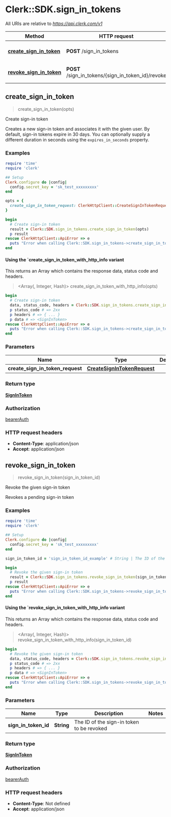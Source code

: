 # Clerk::SDK.sign_in_tokens

All URIs are relative to *https://api.clerk.com/v1*

| Method | HTTP request | Description |
| ------ | ------------ | ----------- |
| [**create_sign_in_token**](SignInTokensApi.md#create_sign_in_token) | **POST** /sign_in_tokens | Create sign-in token |
| [**revoke_sign_in_token**](SignInTokensApi.md#revoke_sign_in_token) | **POST** /sign_in_tokens/{sign_in_token_id}/revoke | Revoke the given sign-in token |


## create_sign_in_token

> <SignInToken> create_sign_in_token(opts)

Create sign-in token

Creates a new sign-in token and associates it with the given user. By default, sign-in tokens expire in 30 days. You can optionally supply a different duration in seconds using the `expires_in_seconds` property.

### Examples

```ruby
require 'time'
require 'clerk'

## Setup
Clerk.configure do |config|
  config.secret_key = 'sk_test_xxxxxxxxx'
end

opts = {
  create_sign_in_token_request: ClerkHttpClient::CreateSignInTokenRequest.new({user_id: 'user_id_example'}) # CreateSignInTokenRequest | 
}

begin
  # Create sign-in token
  result = Clerk::SDK.sign_in_tokens.create_sign_in_token(opts)
  p result
rescue ClerkHttpClient::ApiError => e
  puts "Error when calling Clerk::SDK.sign_in_tokens->create_sign_in_token: #{e}"
end
```

#### Using the `create_sign_in_token_with_http_info variant

This returns an Array which contains the response data, status code and headers.

> <Array(<SignInToken>, Integer, Hash)> create_sign_in_token_with_http_info(opts)

```ruby
begin
  # Create sign-in token
  data, status_code, headers = Clerk::SDK.sign_in_tokens.create_sign_in_token_with_http_info(opts)
  p status_code # => 2xx
  p headers # => { ... }
  p data # => <SignInToken>
rescue ClerkHttpClient::ApiError => e
  puts "Error when calling Clerk::SDK.sign_in_tokens->create_sign_in_token_with_http_info: #{e}"
end
```

### Parameters

| Name | Type | Description | Notes |
| ---- | ---- | ----------- | ----- |
| **create_sign_in_token_request** | [**CreateSignInTokenRequest**](CreateSignInTokenRequest.md) |  | [optional] |

### Return type

[**SignInToken**](SignInToken.md)

### Authorization

[bearerAuth](../README.md#bearerAuth)

### HTTP request headers

- **Content-Type**: application/json
- **Accept**: application/json


## revoke_sign_in_token

> <SignInToken> revoke_sign_in_token(sign_in_token_id)

Revoke the given sign-in token

Revokes a pending sign-in token

### Examples

```ruby
require 'time'
require 'clerk'

## Setup
Clerk.configure do |config|
  config.secret_key = 'sk_test_xxxxxxxxx'
end

sign_in_token_id = 'sign_in_token_id_example' # String | The ID of the sign-in token to be revoked

begin
  # Revoke the given sign-in token
  result = Clerk::SDK.sign_in_tokens.revoke_sign_in_token(sign_in_token_id)
  p result
rescue ClerkHttpClient::ApiError => e
  puts "Error when calling Clerk::SDK.sign_in_tokens->revoke_sign_in_token: #{e}"
end
```

#### Using the `revoke_sign_in_token_with_http_info variant

This returns an Array which contains the response data, status code and headers.

> <Array(<SignInToken>, Integer, Hash)> revoke_sign_in_token_with_http_info(sign_in_token_id)

```ruby
begin
  # Revoke the given sign-in token
  data, status_code, headers = Clerk::SDK.sign_in_tokens.revoke_sign_in_token_with_http_info(sign_in_token_id)
  p status_code # => 2xx
  p headers # => { ... }
  p data # => <SignInToken>
rescue ClerkHttpClient::ApiError => e
  puts "Error when calling Clerk::SDK.sign_in_tokens->revoke_sign_in_token_with_http_info: #{e}"
end
```

### Parameters

| Name | Type | Description | Notes |
| ---- | ---- | ----------- | ----- |
| **sign_in_token_id** | **String** | The ID of the sign-in token to be revoked |  |

### Return type

[**SignInToken**](SignInToken.md)

### Authorization

[bearerAuth](../README.md#bearerAuth)

### HTTP request headers

- **Content-Type**: Not defined
- **Accept**: application/json


